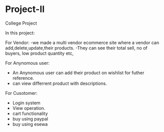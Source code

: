 # Project-II
College Project


In this project:

For Vendor:
-we made a multi vendor ecommerce site where a vendor can add,delete,update,their products.
-They can see their total sell, no of buyers, low product quantity etc,

For Anynomous user:
- An Anynomous user can add their product on wishlist for futher reference.
- can view differrent product with descriptions.

For Cusotomer:
- Login system
- View operation.
- cart functionality
- buy using paypal 
- buy using esewa
